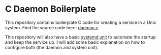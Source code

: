 # C Daemon Boilerplate

This repository contains boilerplate C code for creating a service in a Unix
system. Find the source code here: [daemon.c](./daemon.c)

This repository will also have a basic [systemd unit](https://www.digitalocean.com/community/tutorials/understanding-systemd-units-and-unit-files)
to automate the startup and keep the service up. I will add some basic
explanation on how to configure both (the daemon and system unit).
